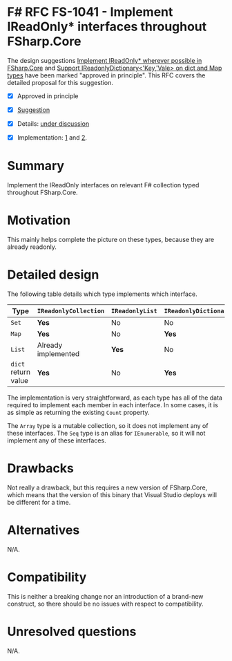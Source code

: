 # F# RFC FS-1041 - Implement IReadOnly* interfaces throughout FSharp.Core

The design suggestions [Implement IReadOnly* wherever possible in FSharp.Core](https://github.com/dotnet/fsharp/issues/3999#issuecomment-346435080) and [Support IReadonlyDictionary<'Key,'Vale> on dict and Map types](https://github.com/fsharp/fslang-suggestions/issues/622) have been marked "approved in principle". This RFC covers the detailed proposal for this suggestion.

* [x] Approved in principle
* [x] [Suggestion](https://github.com/dotnet/fsharp/issues/3999#issuecomment-346435080)
* [x] Details: [under discussion](https://github.com/fsharp/fslang-design/issues/238)
* [x] Implementation: [1](https://github.com/dotnet/fsharp/pull/4014) and [2](https://github.com/dotnet/fsharp/pull/3988).


# Summary
[summary]: #summary

Implement the IReadOnly interfaces on relevant F# collection typed throughout FSharp.Core.

# Motivation
[motivation]: #motivation

This mainly helps complete the picture on these types, because they are already readonly.

# Detailed design
[design]: #detailed-design

The following table details which type implements which interface.

|Type|`IReadonlyCollection`|`IReadonlyList`|`IReadonlyDictionary`|
|----|---------------------|---------------|---------------------|
|`Set`|**Yes**|No|No|
|`Map`|**Yes**|No|**Yes**|
|`List`|Already implemented|**Yes**|No|
|`dict` return value|**Yes**|No|**Yes**|

The implementation is very straightforward, as each type has all of the data required to implement each member in each interface.  In some cases, it is as simple as returning the existing `Count` property.

The `Array` type is a mutable collection, so it does not implement any of these interfaces.  The `Seq` type is an alias for `IEnumerable`, so it will not implement any of these interfaces.

# Drawbacks
[drawbacks]: #drawbacks

Not really a drawback, but this requires a new version of FSharp.Core, which means that the version of this binary that Visual Studio deploys will be different for a time.

# Alternatives
[alternatives]: #alternatives

N/A.

# Compatibility
[compatibility]: #compatibility

This is neither a breaking change nor an introduction of a brand-new construct, so there should be no issues with respect to compatibility.


# Unresolved questions
[unresolved]: #unresolved-questions

N/A.
